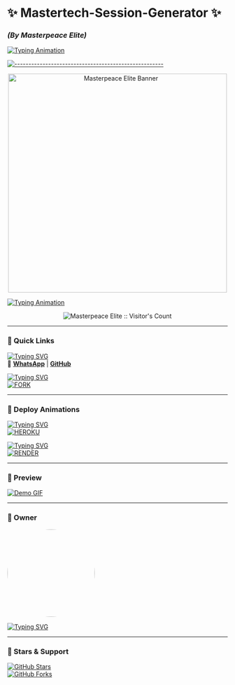 # **✨ Mastertech-Session-Generator ✨**  
### *(By Masterpeace Elite)*  

[![Typing Animation](https://readme-typing-svg.herokuapp.com?font=Fira+Code&weight=600&size=24&duration=3000&pause=1000&color=00FF00&width=500&lines=⚡+Masterpeace+Elite+Session;🚀+QR+%26+Web+Pair+Code;🔒+Baileys+WhatsApp+Bot)](https://git.io/typing-svg)  

[![-----------------------------------------------------](https://raw.githubusercontent.com/andreasbm/readme/master/assets/lines/colored.png)](#)  

<p align="center">
  <a href="https://github.com/Mastertech-XD">
    <img src="https://telegra.ph/file/dc73e16b9988c7c56b56f.jpg" width="500" alt="Masterpeace Elite Banner">
  </a>
</p>

[![Typing Animation](https://readme-typing-svg.herokuapp.com?font=Fira+Code&weight=600&size=24&duration=3000&pause=1000&color=00FF00&width=500&lines=⚡+Masterpeace+Elite+Session;🚀+QR+%26+Web+Pair+Code;🔒+Baileys+WhatsApp+Bot)](https://git.io/typing-svg)  

<p align="center"><img src="https://profile-counter.glitch.me/{Mastertech-XD}/count.svg" alt="Masterpeace Elite :: Visitor's Count" /></p>  

---

### **📌 Quick Links**  
[![Typing SVG](https://readme-typing-svg.herokuapp.com?font=Rockstar-ExtraBold&color=00FF00&lines=⚡+CONTACT+OWNER+👇)](https://git.io/typing-svg)  
🔗 **[WhatsApp](https://wa.me/254743727510)** | **[GitHub](https://github.com/Mastertech-XD)**  

[![Typing SVG](https://readme-typing-svg.herokuapp.com?font=Rockstar-ExtraBold&color=00FF00&lines=🌟+FORK+%26+DEPLOY+👇)](https://git.io/typing-svg)  
<a href="https://github.com/Mastertech-XD/elite.pair"><img title="FORK" src="https://img.shields.io/badge/FORK-Masterpeace_Elite_Session-red?style=for-the-badge&logo=github"></a>  

---

### **🚀 Deploy Animations**  

[![Typing SVG](https://readme-typing-svg.herokuapp.com?font=Rockstar-ExtraBold&color=00FF00&lines=✨+DEPLOY+TO+HEROKU+👇)](https://git.io/typing-svg)  
<a href='https://dashboard.heroku.com/new?template=https://github.com/Mastertech-XD/elite.pair' target="_blank"><img alt='HEROKU' src='https://img.shields.io/badge/-DEPLOY-purple?style=for-the-badge&logo=heroku&logoColor=white'/></a>  

[![Typing SVG](https://readme-typing-svg.herokuapp.com?font=Rockstar-ExtraBold&color=00FF00&lines=☁️+DEPLOY+ON+RENDER+👇)](https://git.io/typing-svg)  
<a href='https://dashboard.render.com/new?template=https://github.com/Mastertech-XD/elite.pair' target="_blank"><img alt='RENDER' src='https://img.shields.io/badge/-DEPLOY-white?style=for-the-badge&logo=render&logoColor=black'/></a>  

---

### **🎥 Preview**  
[![Demo GIF](https://media.giphy.com/media/v1.Y2lkPTc5MGI3NjExcDk4dWx1d3NtY2VjZ2x6Y2Q0dWZqY2V6b2J6eGZ1bnRqbmN6ZyZlcD12MV9pbnRlcm5hbF9naWZfYnlfaWQmY3Q9Zw/l0HU7f8omJVFR10FW/giphy.gif)](https://elite-pair.onrender.com)  

---

### **👑 Owner**  
<a href="https://github.com/Mastertech-XD">  
  <img src="https://github.com/Mastertech-XD.png" width="200" style="border-radius:50%">  
</a>  

[![Typing SVG](https://readme-typing-svg.herokuapp.com?font=Rockstar-ExtraBold&color=00FF00&lines=🔥+MADE+BY+MASTERPEACE+ELITE)](https://git.io/typing-svg)  

---

### **🔮 Stars & Support**  
[![GitHub Stars](https://img.shields.io/github/stars/Mastertech-XD/elite.pair?label=STARS&style=social)](https://github.com/Mastertech-XD/elite.pair)  
[![GitHub Forks](https://img.shields.io/github/forks/Mastertech-XD/elite.pair?label=FORK&style=social)](https://github.com/Mastertech-XD/elite.pair)  
